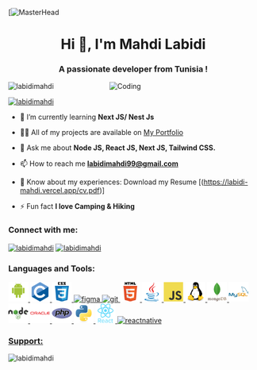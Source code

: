 [![MasterHead]((https://labidi-mahdi.vercel.app/))
 
<h1 align="center">Hi 👋, I'm Mahdi Labidi</h1>
<h3 align="center">A passionate  developer from Tunisia !</h3>
<img align="right" alt="Coding" width="300" src="https://labidi-mahdi.vercel.app/img/hero/a3.png">


<p align="left"> <img src="https://labidi-mahdi.vercel.app/img/hero/a3.png" alt="labidimahdi" /> </p>

<p align="left"> <a href="https://labidi-mahdi.vercel.app/" target="blank"><img src="https://labidi-mahdi.vercel.app/img/hero/a3.png" alt="labidimahdi" /></a> </p>



- 🌱 I’m currently learning **Next JS/ Nest Js**

- 👨‍💻 All of my projects are available on  [My Portfolio](https://labidi-mahdi.vercel.app/)

- 💬 Ask me about **Node JS, React JS, Next JS, Tailwind CSS.**

- 📫 How to reach me **labidimahdi99@gmail.com**

- 📄 Know about my experiences: Download my Resume [(https://labidi-mahdi.vercel.app/cv.pdf)]

- ⚡ Fun fact **I love Camping & Hiking**

<h3 align="left">Connect with me:</h3>
<p align="left">
<a href="https://labidi-mahdi.vercel.app" target="blank"><img align="center" src="https://raw.githubusercontent.com/rahuldkjain/github-profile-readme-generator/master/src/images/icons/Social/devto.svg" alt="labidimahdi" height="30" width="40" /></a>
<a href="https://www.linkedin.com/in/mahdi-labidi-981344171/" target="blank"><img align="center" src="https://raw.githubusercontent.com/rahuldkjain/github-profile-readme-generator/master/src/images/icons/Social/linked-in-alt.svg" alt="labidimahdi" height="30" width="40" /></a>
</p>

<h3 align="left">Languages and Tools:</h3>
<p align="left"> <a href="https://developer.android.com" target="_blank" rel="noreferrer"> <img src="https://raw.githubusercontent.com/devicons/devicon/master/icons/android/android-original-wordmark.svg" alt="android" width="40" height="40"/> </a> <a href="https://www.cprogramming.com/" target="_blank" rel="noreferrer"> <img src="https://raw.githubusercontent.com/devicons/devicon/master/icons/c/c-original.svg" alt="c" width="40" height="40"/> </a> <a href="https://www.w3schools.com/css/" target="_blank" rel="noreferrer"> <img src="https://raw.githubusercontent.com/devicons/devicon/master/icons/css3/css3-original-wordmark.svg" alt="css3" width="40" height="40"/> </a> <a href="https://www.figma.com/" target="_blank" rel="noreferrer"> <img src="https://www.vectorlogo.zone/logos/figma/figma-icon.svg" alt="figma" width="40" height="40"/> </a> <a href="https://git-scm.com/" target="_blank" rel="noreferrer"> <img src="https://www.vectorlogo.zone/logos/git-scm/git-scm-icon.svg" alt="git" width="40" height="40"/> </a> <a href="https://www.w3.org/html/" target="_blank" rel="noreferrer"> <img src="https://raw.githubusercontent.com/devicons/devicon/master/icons/html5/html5-original-wordmark.svg" alt="html5" width="40" height="40"/> </a> <a href="https://www.java.com" target="_blank" rel="noreferrer"> <img src="https://raw.githubusercontent.com/devicons/devicon/master/icons/java/java-original.svg" alt="java" width="40" height="40"/> </a> <a href="https://developer.mozilla.org/en-US/docs/Web/JavaScript" target="_blank" rel="noreferrer"> <img src="https://raw.githubusercontent.com/devicons/devicon/master/icons/javascript/javascript-original.svg" alt="javascript" width="40" height="40"/> </a> <a href="https://www.linux.org/" target="_blank" rel="noreferrer"> <img src="https://raw.githubusercontent.com/devicons/devicon/master/icons/linux/linux-original.svg" alt="linux" width="40" height="40"/> </a> <a href="https://www.mongodb.com/" target="_blank" rel="noreferrer"> <img src="https://raw.githubusercontent.com/devicons/devicon/master/icons/mongodb/mongodb-original-wordmark.svg" alt="mongodb" width="40" height="40"/> </a> <a href="https://www.mysql.com/" target="_blank" rel="noreferrer"> <img src="https://raw.githubusercontent.com/devicons/devicon/master/icons/mysql/mysql-original-wordmark.svg" alt="mysql" width="40" height="40"/> </a> <a href="https://nodejs.org" target="_blank" rel="noreferrer"> <img src="https://raw.githubusercontent.com/devicons/devicon/master/icons/nodejs/nodejs-original-wordmark.svg" alt="nodejs" width="40" height="40"/> </a> <a href="https://www.oracle.com/" target="_blank" rel="noreferrer"> <img src="https://raw.githubusercontent.com/devicons/devicon/master/icons/oracle/oracle-original.svg" alt="oracle" width="40" height="40"/> </a> <a href="https://www.php.net" target="_blank" rel="noreferrer"> <img src="https://raw.githubusercontent.com/devicons/devicon/master/icons/php/php-original.svg" alt="php" width="40" height="40"/> </a> <a href="https://www.python.org" target="_blank" rel="noreferrer"> <img src="https://raw.githubusercontent.com/devicons/devicon/master/icons/python/python-original.svg" alt="python" width="40" height="40"/> </a> <a href="https://reactjs.org/" target="_blank" rel="noreferrer"> <img src="https://raw.githubusercontent.com/devicons/devicon/master/icons/react/react-original-wordmark.svg" alt="react" width="40" height="40"/> </a> <a href="https://reactnative.dev/" target="_blank" rel="noreferrer"> <img src="https://reactnative.dev/img/header_logo.svg" alt="reactnative" width="40" height="40"/>   </p>

<h3 align="left">Support:</h3>

<p><a href="https://buymeacoffee.com/labidimahdi"> <img align="left" src="https://cdn.buymeacoffee.com/buttons/v2/default-yellow.png" height="50" width="210" alt="labidimahdi" /></a></p><br><br>


 <h1 align="center"></h1>

<p align="center">
   
</i>
   

